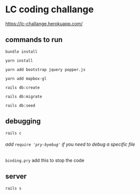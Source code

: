 # LC coding challange

https://lc-challange.herokuapp.com/

## commands to run
`bundle install`

`yarn install`

`yarn add bootstrap jquery popper.js`

`yarn add mapbox-gl`

`rails db:create`

`rails db:migrate`

`rails db:seed`

## debugging

`rails c`

###### add `require 'pry-byebug'` if you need to debug a specific file
`binding.pry` add this to stop the code 

## server

`rails s`
